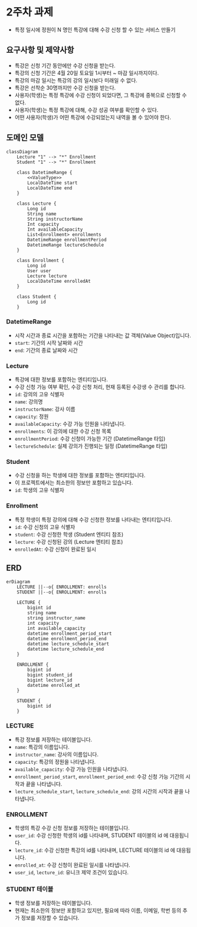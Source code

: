 # 2주차 과제

- 특정 일시에 정원이 N 명인 특강에 대해 수강 신청 할 수 있는 서비스 만들기

## 요구사항 및 제약사항

- 특강은 신청 기간 동안에만 수강 신청을 받는다.
- 특강의 신청 기간은 4월 20일 토요일 1시부터 ~ 마감 일시까지이다.
- 특강의 마감 일시는 특강의 강의 일시보다 미래일 수 없다.
- 특강은 선착순 30명까지만 수강 신청을 받는다.
- 사용자(학생)는 특정 특강에 수강 신청이 되었다면, 그 특강에 중복으로 신청할 수 없다.
- 사용자(학생)는 특정 특강에 대해, 수강 성공 여부를 확인할 수 있다.
- 어떤 사용자(학생)가 어떤 특강에 수강되었는지 내역을 볼 수 있어야 한다.

## 도메인 모델

```mermaid
classDiagram
    Lecture "1" --> "*" Enrollment
    Student "1" --> "*" Enrollment

    class DatetimeRange {
        <<ValueType>>
        LocalDateTime start
        LocalDateTime end
    }

    class Lecture {
        Long id
        String name
        String instructorName
        Int capacity
        Int availableCapacity
        List<Enrollment> enrollments
        DatetimeRange enrollmentPeriod
        DatetimeRange lectureSchedule
    }

    class Enrollment {
        Long id
        User user
        Lecture lecture
        LocalDateTime enrolledAt
    }

    class Student {
        Long id
    }
```

### DatetimeRange

- 시작 시간과 종료 시간을 포함하는 기간을 나타내는 값 객체(Value Object)입니다.
- `start`: 기간의 시작 날짜와 시간
- `end`: 기간의 종료 날짜와 시간

### Lecture

- 특강에 대한 정보를 포함하는 엔티티입니다.
- 수강 신청 가능 여부 확인, 수강 신청 처리, 현재 등록된 수강생 수 관리를 합니다.
- `id`: 강의의 고유 식별자
- `name`: 강의명
- `instructorName`: 강사 이름
- `capacity`: 정원
- `availableCapacity`: 수강 가능 인원을 나타냅니다.
- `enrollments`: 이 강의에 대한 수강 신청 목록
- `enrollmentPeriod`: 수강 신청이 가능한 기간 (DatetimeRange 타입)
- `lectureSchedule`: 실제 강의가 진행되는 일정 (DatetimeRange 타입)


### Student

- 수강 신청을 하는 학생에 대한 정보를 포함하는 엔티티입니다.
- 이 프로젝트에서는 최소한의 정보만 포함하고 있습니다.
- `id`: 학생의 고유 식별자

### Enrollment

- 특정 학생이 특정 강의에 대해 수강 신청한 정보를 나타내는 엔티티입니다.
- `id`: 수강 신청의 고유 식별자
- `student`: 수강 신청한 학생 (Student 엔티티 참조)
- `lecture`: 수강 신청된 강의 (Lecture 엔티티 참조)
- `enrolledAt`: 수강 신청이 완료된 일시


## ERD

```mermaid
erDiagram
    LECTURE ||--o{ ENROLLMENT: enrolls
    STUDENT ||--o{ ENROLLMENT: enrolls

    LECTURE {
        bigint id
        string name
        string instructor_name
        int capacity
        int available_capacity
        datetime enrollment_period_start
        datetime enrollment_period_end
        datetime lecture_schedule_start
        datetime lecture_schedule_end
    }

    ENROLLMENT {
        bigint id
        bigint student_id
        bigint lecture_id
        datetime enrolled_at
    }

    STUDENT {
        bigint id
    }
```

### LECTURE

- 특강 정보를 저장하는 테이블입니다.
- `name`: 특강의 이름입니다.
- `instructor_name`: 강사의 이름입니다.
- `capacity`: 특강의 정원을 나타냅니다.
- `available_capacity`: 수강 가능 인원을 나타냅니다.
- `enrollment_period_start`, `enrollment_period_end`: 수강 신청 가능 기간의 시작과 끝을 나타냅니다.
- `lecture_schedule_start`, `lecture_schedule_end`: 강의 시간의 시작과 끝을 나타냅니다.

### ENROLLMENT

- 학생의 특강 수강 신청 정보를 저장하는 테이블입니다.
- `user_id`: 수강 신청한 학생의 id를 나타내며, STUDENT 테이블의 id 에 대응됩니다.
- `lecture_id`: 수강 신청한 특강의 id를 나타내며, LECTURE 테이블의 id 에 대응됩니다.
- `enrolled_at`: 수강 신청이 완료된 일시를 나타냅니다.
- `user_id`, `lecture_id`: 유니크 제약 조건이 있습니다.

### STUDENT 테이블

- 학생 정보를 저장하는 테이블입니다.
- 현재는 최소한의 정보만 포함하고 있지만, 필요에 따라 이름, 이메일, 학번 등의 추가 정보를 저장할 수 있습니다.

